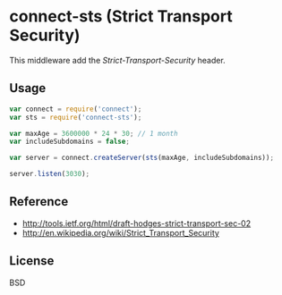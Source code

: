 # connect-sts (Strict Transport Security)

This middleware add the *Strict-Transport-Security* header.

## Usage

```javascript
var connect = require('connect');
var sts = require('connect-sts');

var maxAge = 3600000 * 24 * 30; // 1 month
var includeSubdomains = false;

var server = connect.createServer(sts(maxAge, includeSubdomains));

server.listen(3030);
```

## Reference

* http://tools.ietf.org/html/draft-hodges-strict-transport-sec-02
* http://en.wikipedia.org/wiki/Strict_Transport_Security

## License

BSD
